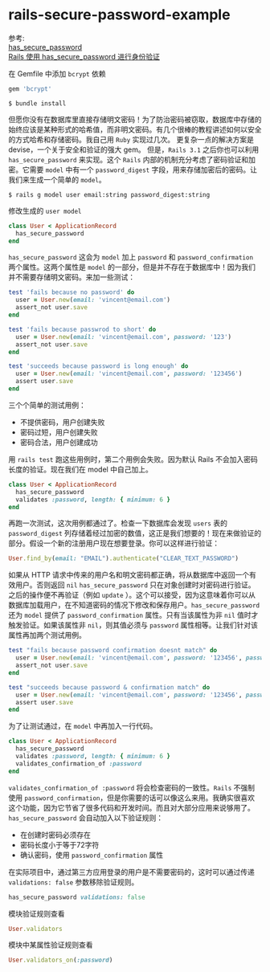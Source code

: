 # rails-secure-password-example

参考:<br> [has_secure_password](http://api.rubyonrails.org/classes/ActiveModel/SecurePassword/ClassMethods.html#method-i-has_secure_password)<br>
[Rails 使用 has_secure_password 进行身份验证](https://www.jianshu.com/p/e104cc888d71)

在 Gemfile 中添加 `bcrypt` 依赖
```ruby
gem 'bcrypt'
```
```console
$ bundle install
```

但愿你没有在数据库里直接存储明文密码！为了防治密码被窃取，数据库中存储的始终应该是某种形式的哈希值，而非明文密码。有几个很棒的教程讲述如何以安全的方式哈希和存储密码。我自己用 `Ruby` 实现过几次。
更复杂一点的解决方案是 devise，一个关于安全和验证的强大 gem。
但是，`Rails 3.1` 之后你也可以利用 `has_secure_password` 来实现。这个 `Rails` 内部的机制充分考虑了密码验证和加密。它需要 `model` 中有一个 `password_digest` 字段，用来存储加密后的密码。让我们来生成一个简单的 `model`。

```console
$ rails g model user email:string password_digest:string
```
修改生成的 `user model`
```ruby
class User < ApplicationRecord
  has_secure_password
end
```
`has_secure_password` 这会为 `model` 加上 `password` 和 `password_confirmation` 两个属性。这两个属性是 `model` 的一部分，但是并不存在于数据库中！因为我们并不需要存储明文密码。来加一些测试：
```ruby
test 'fails because no password' do
  user = User.new(email: 'vincent@email.com')
  assert_not user.save
end

test 'fails because passwrod to short' do
  user = User.new(email: 'vincent@email.com', password: '123')
  assert_not user.save
end

test 'succeeds because password is long enough' do
  user = User.new(email: 'vincent@email.com', password: '123456')
  assert user.save
end
```

三个个简单的测试用例：

- 不提供密码，用户创建失败
- 密码过短，用户创建失败
- 密码合法，用户创建成功

用 `rails test` 跑这些用例时，第二个用例会失败。因为默认 Rails 不会加入密码长度的验证。现在我们在 model 中自己加上。
```ruby
class User < ApplicationRecord
  has_secure_password
  validates :password, length: { minimum: 6 }
end
```
再跑一次测试，这次用例都通过了。检查一下数据库会发现 `users` 表的 `password_digest` 列存储着经过加密的数值，这正是我们想要的！现在来做验证的部分。假设一个新的注册用户现在想要登录。你可以这样进行验证：

```ruby
User.find_by(email: "EMAIL").authenticate("CLEAR_TEXT_PASSWORD")
```

如果从 HTTP 请求中传来的用户名和明文密码都正确，将从数据库中返回一个有效用户。否则返回 `nil` `has_secure_password` 只在对象创建时对密码进行验证。之后的操作便不再验证（例如 `update` ）。这个可以接受，因为这意味着你可以从数据库加载用户，在不知道密码的情况下修改和保存用户。`has_secure_password` 还为 `model` 提供了 `password_confirmation` 属性。只有当该属性为非 `nil` 值时才触发验证。如果该属性非 `nil`，则其值必须与 `password` 属性相等。让我们针对该属性再加两个测试用例。

```ruby
test "fails because password confirmation doesnt match" do
  user = User.new(email: 'vincent@email.com', password: '123456', password_confirmation: '654321')
  assert_not user.save
end

test "succeeds because password & confirmation match" do
  user = User.new(email: 'vincent@email.com', password: '123456', password_confirmation: '123456')
  assert user.save
end
```

为了让测试通过，在 `model` 中再加入一行代码。

```ruby
class User < ApplicationRecord
  has_secure_password
  validates :password, length: { minimum: 6 }
  validates_confirmation_of :password
end
```

`validates_confirmation_of :password` 将会检查密码的一致性。`Rails` 不强制使用 `password_confirmation`，但是你需要的话可以像这么来用。我确实很喜欢这个功能，因为它节省了很多代码和开发时间。而且对大部分应用来说够用了。`has_secure_password` 会自动加入以下验证规则：

- 在创建时密码必须存在
- 密码长度小于等于72字符
- 确认密码，使用 `password_confirmation` 属性

在实际项目中，通过第三方应用登录的用户是不需要密码的，这时可以通过传递 `validations: false` 参数移除验证规则。

```ruby
has_secure_password validations: false
```

模块验证规则查看
```ruby
User.validators
```

模块中某属性验证规则查看
```ruby
User.validators_on(:password)
```
